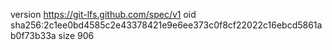 version https://git-lfs.github.com/spec/v1
oid sha256:2c1ee0bd4585c2e43378421e9e6ee373c0f8cf22022c16ebcd5861ab0f73b33a
size 906
